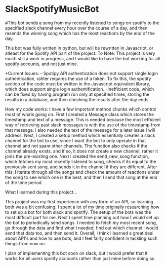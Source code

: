 # SlackSpotifyMusicBot

#This bot sends a song from my recently listened to songs on spotify to the specified slack channel every hour over the course of a day, and then resends the winning song which has the most reactions by the end of the day.

This bot was fully written in python, but will be rewritten in Javascript, or atleast for the Spotify API part of the project. 
To Note: This project is very much still a work in progress, and I would like to have the bot working for all spotify accounts, and not just mine. 
  
  
  *Current Issues:
      - Spotipy API authentication does not support single login authentication, rahter requires the use of a           token. To fix this, the spotify section of the code must be written in the Javascript equivalent               library, which does support single login authentification.
      -Inefficient code, which can be fixed by having program run only at specified times, storing the results        in a database, and then checking the results after the day ends.

How my code works: 
  I have a few important method chunks which control most of whats going on. First I created a Message class 
  which stores the timestamp and text of a message. This is needed because the most efficient way of  retrieving 
  past slack messages is with the use of the timestamp from that message. I also needed the text of the message 
  for a later issue I will address. Next, I created a setup method which essentially creates a slack channel 
  for the bot to use, since I want the bot to only operate in that channel and not spam other channels. The 
  function also checks if the channel already exists, and if so, it does not create a new channel, rather it 
  joins the pre-existing one. Next I created the send_new_song function, which fetches my most recently 
  listened to song, checks if its equal to the previously sent song, and sends it in the channel if they are   different. After this, I iterate through all the songs and check the amount of reactions under the song to   see which one is the best, and then I send that song at the end of the time period. 

What I learned during this project...

This project was my first experience with any form of an API, so learning both was a bit confusing. I spent a lot of my time originally researching how to set up a bot for both slack and spotify. The setup  of the bots was the most difficult part for me. Next I spent time planning out how I would set up the bot to periodically send songs. I needed to fetch my most recent song, go through the data and find what I needed, find out which channel I would send that data too, and then send it. Overall, I think I learned a great deal about API's and how to use bots, and I feel fairly confident in tackling such things from now on. 

I plan of implementing this bot soon on slack, but I would prefer that it works for all users spotify accounts rather than just mine before doing so. 

